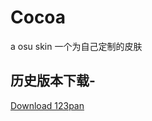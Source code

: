 # Cocoa

a osu skin
一个为自己定制的皮肤


## 历史版本下载-
[Download 123pan](https://www.123684.com/s/Gm9hjv-gDZdd?notoken=1)